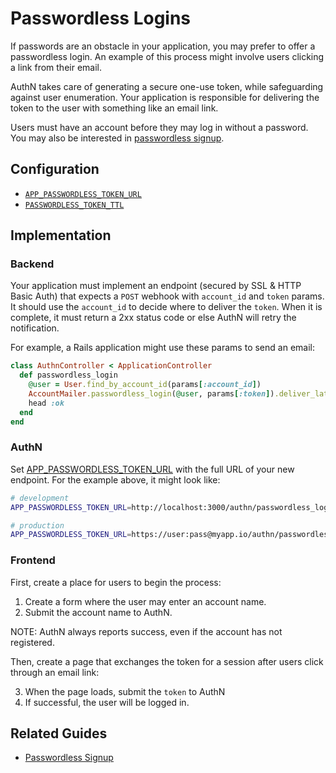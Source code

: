 # Passwordless Logins

If passwords are an obstacle in your application, you may prefer to offer a passwordless login. An
example of this process might involve users clicking a link from their email.

AuthN takes care of generating a secure one-use token, while safeguarding against user enumeration.
Your application is responsible for delivering the token to the user with something like an email
link.

Users must have an account before they may log in without a password. You may also be interested in
[passwordless signup](guide-implementing_passwordless_signup.md).

## Configuration

* [`APP_PASSWORDLESS_TOKEN_URL`](config.md#app_passwordless_token_url)
* [`PASSWORDLESS_TOKEN_TTL`](config.md#passwordless_token_ttl)

## Implementation

### Backend

Your application must implement an endpoint (secured by SSL & HTTP Basic Auth) that expects a `POST`
webhook with `account_id` and `token` params. It should use the `account_id` to decide where to
deliver the `token`. When it is complete, it must return a 2xx status code or else AuthN will retry
the notification.

For example, a Rails application might use these params to send an email:

```ruby
class AuthnController < ApplicationController
  def passwordless_login
    @user = User.find_by_account_id(params[:account_id])
    AccountMailer.passwordless_login(@user, params[:token]).deliver_later
    head :ok
  end
end
```

### AuthN

Set [APP_PASSWORDLESS_TOKEN_URL](config.md#app_passwordless_token_url) with the full URL of your new
endpoint. For the example above, it might look like:

```bash
# development
APP_PASSWORDLESS_TOKEN_URL=http://localhost:3000/authn/passwordless_login

# production
APP_PASSWORDLESS_TOKEN_URL=https://user:pass@myapp.io/authn/passwordless_login
```

### Frontend

First, create a place for users to begin the process:

1. Create a form where the user may enter an account name.
2. Submit the account name to AuthN.

  NOTE: AuthN always reports success, even if the account has not registered.

Then, create a page that exchanges the token for a session after users click through an email link:

3. When the page loads, submit the `token` to AuthN
4. If successful, the user will be logged in.

## Related Guides

* [Passwordless Signup](guide-implementing_passwordless_signup.md)
